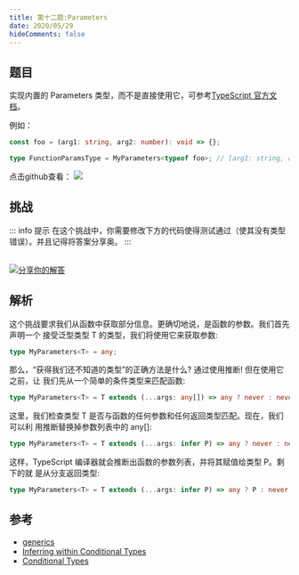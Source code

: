 ```yaml
---
title: 第十二题:Parameters
date: 2020/05/29
hideComments: false
---
```


## 题目

实现内置的 Parameters 类型，而不是直接使用它，可参考[TypeScript 官方文档](https://www.typescriptlang.org/docs/handbook/utility-types.html#parameterstype)。

例如：

```typescript
const foo = (arg1: string, arg2: number): void => {};

type FunctionParamsType = MyParameters<typeof foo>; // [arg1: string, arg2: number]
```

<p align='left'>
  点击github查看：

  <a href='https://github.com/paiDaXing-web/You-Don-t-Know-TS/blob/main/vuepress/docs/challenge/1.12.parameters.md'>
    <img src='https://img.shields.io/badge/Github-1.8k+-143?logo=typescript&color=3178C6&logoColor=fff' />
  </a>
</p>

## 挑战

::: info 提示
在这个挑战中，你需要修改下方的代码使得测试通过（使其没有类型错误）。并且记得将答案分享奥。
:::

<CodeBox surl="https://stackblitz.com/edit/typescript-wgcecz?embed=1&file=1.12.parameters.ts&hideExplorer=1&hideNavigation=1&theme=dark&view=editor" />

<!--info-footer-start--><br> <a href="https://github.com/paiDaXing-web/You-Don-t-Know-TS/issues/new?assignees=paiDaXing-web&labels=answer&template=1-12%E5%AE%9E%E7%8E%B0-parameters.md&title=1-12%E5%AE%9E%E7%8E%B0-parameters.md" target="_blank"><img src="https://6d78-mxm1923893223-ulteh-1302287111.tcb.qcloud.la/-%E5%88%86%E4%BA%AB%E4%BD%A0%E7%9A%84%E8%A7%A3%E7%AD%94-teal.svg?sign=8bb2a2a3bd2b1cc8f86bfd919d53197e&t=1668143704" alt="分享你的解答"/></a>  <!--info-footer-end-->

## 解析

这个挑战要求我们从函数中获取部分信息。更确切地说，是函数的参数。我们首先声明一个 接受泛型类型 T 的类型，我们将使用它来获取参数:

```typescript
type MyParameters<T> = any;
```

那么，“获得我们还不知道的类型”的正确方法是什么? 通过使用推断! 但在使用它之前，让 我们先从一个简单的条件类型来匹配函数:

```typescript
type MyParameters<T> = T extends (...args: any[]) => any ? never : never;
```

这里，我们检查类型 T 是否与函数的任何参数和任何返回类型匹配。现在，我们可以利 用推断替换掉参数列表中的 any[]:

```typescript
type MyParameters<T> = T extends (...args: infer P) => any ? never : never;
```

这样，TypeScript 编译器就会推断出函数的参数列表，并将其赋值给类型 P。剩下的就 是从分支返回类型:

```typescript
type MyParameters<T> = T extends (...args: infer P) => any ? P : never;
```

## 参考

- [generics](https://www.typescriptlang.org/docs/handbook/2/generics.html)
- [Inferring within Conditional Types](https://www.typescriptlang.org/docs/handbook/2/conditional-types.html#inferring-within-conditional-types)
- [Conditional Types](https://www.typescriptlang.org/docs/handbook/2/conditional-types.html)
